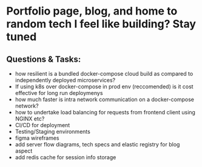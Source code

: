 # Portfolio page, blog, and home to random tech I feel like building? Stay tuned

## Questions & Tasks:
- how resilient is a bundled docker-compose cloud build as compared to independently deployed microservices?
- If using k8s over docker-compose in prod env (reccomended) is it cost effective for long run deploymenys
- how much faster is intra network communication on a docker-compose network?
- how to undertake load balancing for requests from frontend client using NGINX etc?
- CI/CD for deployment
- Testing/Staging environments
- figma wireframes 
- add server flow diagrams, tech specs and elastic registry for blog aspect
- add redis cache for session info storage
